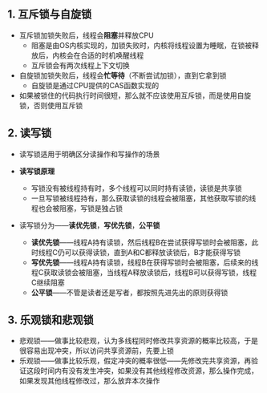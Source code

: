 ## 1. 互斥锁与自旋锁

* 互斥锁加锁失败后，线程会**阻塞**并释放CPU
  * 阻塞是由OS内核实现的，加锁失败时，内核将线程设置为睡眠，在锁被释放后，内核会在合适的时机唤醒线程
  * 互斥锁会有两次线程上下文切换
* 自旋锁加锁失败后，线程会**忙等待**（不断尝试加锁），直到它拿到锁
  * 自旋锁是通过CPU提供的CAS函数实现的
* 如果被锁住的代码执行时间很短，那么就不应该使用互斥锁，而是使用自旋锁，否则使用互斥锁





## 2. 读写锁

* 读写锁适用于明确区分读操作和写操作的场景
* **读写锁原理**
  * 写锁没有被线程持有时，多个线程可以同时持有读锁，读锁是共享锁
  * 一旦写锁被线程持有，那么获取读锁的线程会被阻塞，其他获取写锁的线程也会被阻塞，写锁是独占锁

* 读写锁分为——**读优先锁**，**写优先锁**，**公平锁**
  * **读优先锁**——线程A持有读锁，然后线程B在尝试获得写锁时会被阻塞，此时线程C仍可以获得读锁，直到A和C都释放读锁后，B才能获得写锁
  * **写优先锁**——线程A持有读锁，线程B在获得写锁时会被阻塞，后续来的线程C获取读锁会被阻塞，当线程A释放读锁后，线程B可以获得写锁，线程C继续阻塞
  * **公平锁**——不管是读者还是写者，都按照先进先出的原则获得锁



## 3. 乐观锁和悲观锁

* 悲观锁——做事比较悲观，认为多线程同时修改共享资源的概率比较高，于是很容易出现冲突，所以访问共享资源前，先要上锁
* 乐观锁——做事比较乐观，假定冲突的概率很低——先修改完共享资源，再验证这段时间内有没有发生冲突，如果没有其他线程修改资源，那么操作完成，如果发现其他线程修改过，那么放弃本次操作